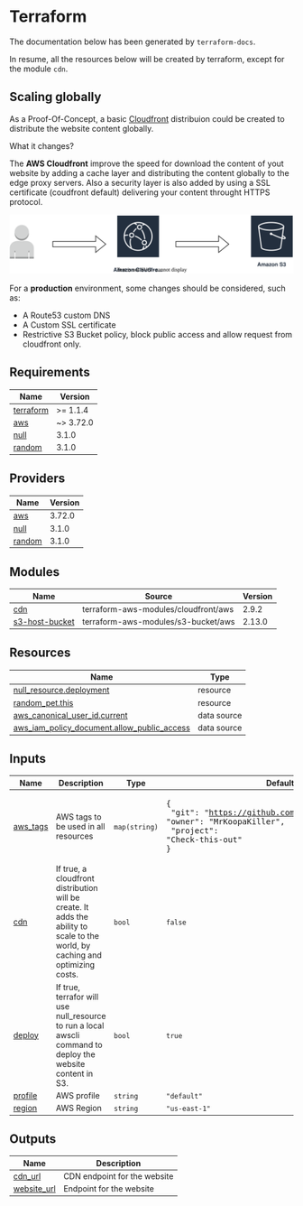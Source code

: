 # Terraform

The documentation below has been generated by `terraform-docs`. 

In resume, all the resources below will be created by terraform, except for the module `cdn`.

## Scaling globally

As a Proof-Of-Concept, a basic [Cloudfront](https://docs.aws.amazon.com/AmazonCloudFront/latest/DeveloperGuide/Introduction.html) distribuion could be created to distribute the website content globally.

What it changes?

The **AWS Cloudfront** improve the speed for download the content of yout website by adding a cache layer and distributing the content globally to the edge proxy servers.
Also a security layer is also added by using a SSL certificate (coudfront default) delivering your content throught HTTPS protocol.

![Cloudfront](image.svg)

For a **production** environment, some changes should be considered, such as:
- A Route53 custom DNS
- A Custom SSL certificate
- Restrictive S3 Bucket policy, block public access and allow request from cloudfront only.

<!-- BEGIN_TF_DOCS -->
## Requirements

| Name | Version |
|------|---------|
| <a name="requirement_terraform"></a> [terraform](#requirement\_terraform) | >= 1.1.4 |
| <a name="requirement_aws"></a> [aws](#requirement\_aws) | ~> 3.72.0 |
| <a name="requirement_null"></a> [null](#requirement\_null) | 3.1.0 |
| <a name="requirement_random"></a> [random](#requirement\_random) | 3.1.0 |

## Providers

| Name | Version |
|------|---------|
| <a name="provider_aws"></a> [aws](#provider\_aws) | 3.72.0 |
| <a name="provider_null"></a> [null](#provider\_null) | 3.1.0 |
| <a name="provider_random"></a> [random](#provider\_random) | 3.1.0 |

## Modules

| Name | Source | Version |
|------|--------|---------|
| <a name="module_cdn"></a> [cdn](#module\_cdn) | terraform-aws-modules/cloudfront/aws | 2.9.2 |
| <a name="module_s3-host-bucket"></a> [s3-host-bucket](#module\_s3-host-bucket) | terraform-aws-modules/s3-bucket/aws | 2.13.0 |

## Resources

| Name | Type |
|------|------|
| [null_resource.deployment](https://registry.terraform.io/providers/hashicorp/null/3.1.0/docs/resources/resource) | resource |
| [random_pet.this](https://registry.terraform.io/providers/hashicorp/random/3.1.0/docs/resources/pet) | resource |
| [aws_canonical_user_id.current](https://registry.terraform.io/providers/hashicorp/aws/latest/docs/data-sources/canonical_user_id) | data source |
| [aws_iam_policy_document.allow_public_access](https://registry.terraform.io/providers/hashicorp/aws/latest/docs/data-sources/iam_policy_document) | data source |

## Inputs

| Name | Description | Type | Default | Required |
|------|-------------|------|---------|:--------:|
| <a name="input_aws_tags"></a> [aws\_tags](#input\_aws\_tags) | AWS tags to be used in all resources | `map(string)` | <pre>{<br>  "git": "https://github.com/MrKoopaKiller/",<br>  "owner": "MrKoopaKiller",<br>  "project": "Check-this-out"<br>}</pre> | no |
| <a name="input_cdn"></a> [cdn](#input\_cdn) | If true, a cloudfront distribution will be create. It adds the ability to scale to the world, by caching and optimizing costs. | `bool` | `false` | no |
| <a name="input_deploy"></a> [deploy](#input\_deploy) | If true, terrafor will use null\_resource to run a local awscli command to deploy the website content in S3. | `bool` | `true` | no |
| <a name="input_profile"></a> [profile](#input\_profile) | AWS profile | `string` | `"default"` | no |
| <a name="input_region"></a> [region](#input\_region) | AWS Region | `string` | `"us-east-1"` | no |

## Outputs

| Name | Description |
|------|-------------|
| <a name="output_cdn_url"></a> [cdn\_url](#output\_cdn\_url) | CDN endpoint for the website |
| <a name="output_website_url"></a> [website\_url](#output\_website\_url) | Endpoint for the website |
<!-- END_TF_DOCS -->